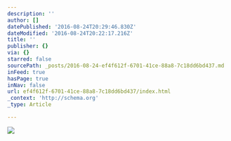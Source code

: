 ```yaml
---
description: ''
author: []
datePublished: '2016-08-24T20:29:46.830Z'
dateModified: '2016-08-24T20:22:17.216Z'
title: ''
publisher: {}
via: {}
starred: false
sourcePath: _posts/2016-08-24-ef4f612f-6701-41ce-88a8-7c18dd6bd437.md
inFeed: true
hasPage: true
inNav: false
url: ef4f612f-6701-41ce-88a8-7c18dd6bd437/index.html
_context: 'http://schema.org'
_type: Article

---
```

![](https://the-grid-user-content.s3-us-west-2.amazonaws.com/abdc4dbd-33b3-4f6a-8e68-a6c73ae6482a.jpg)
